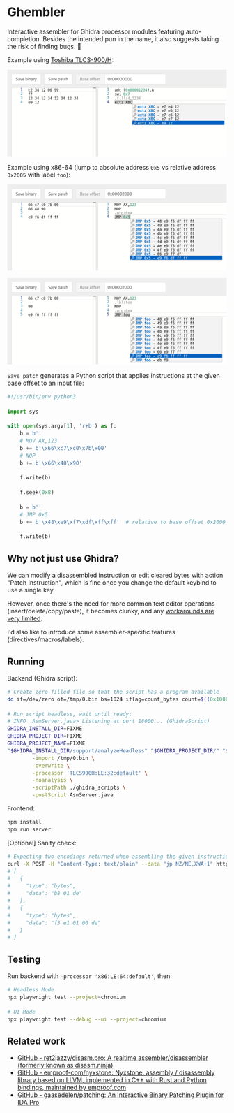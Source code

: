# Ghembler

Interactive assembler for Ghidra processor modules featuring auto-completion. Besides the intended pun in the name, it also suggests taking the risk of finding bugs. 🙂

Example using [Toshiba TLCS-900/H](https://github.com/nevesnunes/ghidra-tlcs900h):

![](./img/1.png)

Example using x86-64 (jump to absolute address `0x5` vs relative address `0x2005` with label `foo`):

![](./img/2.png)

![](./img/3.png)

`Save patch` generates a Python script that applies instructions at the given base offset to an input file:

```python
#!/usr/bin/env python3

import sys

with open(sys.argv[1], 'r+b') as f:
    b = b''
    # MOV AX,123
    b += b'\x66\xc7\xc0\x7b\x00'
    # NOP
    b += b'\x66\x48\x90'

    f.write(b)

    f.seek(0x8)

    b = b''
    # JMP 0x5
    b += b'\x48\xe9\xf7\xdf\xff\xff'  # relative to base offset 0x2000

    f.write(b)
```

## Why not just use Ghidra?

We can modify a disassembled instruction or edit cleared bytes with action "Patch Instruction", which is fine once you change the default keybind to use a single key.

However, once there's the need for more common text editor operations (insert/delete/copy/paste), it becomes clunky, and any [workarounds are very limited](https://gist.github.com/murachue/5d39a614d1803d7d327bee95d81f495b).

I'd also like to introduce some assembler-specific features (directives/macros/labels).

## Running

Backend (Ghidra script):

```sh
# Create zero-filled file so that the script has a program available
dd if=/dev/zero of=/tmp/0.bin bs=1024 iflag=count_bytes count=$((0x10000))

# Run script headless, wait until ready:
# INFO  AsmServer.java> Listening at port 18000... (GhidraScript)
GHIDRA_INSTALL_DIR=FIXME
GHIDRA_PROJECT_DIR=FIXME
GHIDRA_PROJECT_NAME=FIXME
"$GHIDRA_INSTALL_DIR/support/analyzeHeadless" "$GHIDRA_PROJECT_DIR/" "$GHIDRA_PROJECT_NAME/_headless" \
        -import /tmp/0.bin \
        -overwrite \
        -processor 'TLCS900H:LE:32:default' \
        -noanalysis \
        -scriptPath ./ghidra_scripts \
        -postScript AsmServer.java
```

Frontend:

```sh
npm install
npm run server
```

[Optional] Sanity check:

```sh
# Expecting two encodings returned when assembling the given instruction
curl -X POST -H "Content-Type: text/plain" --data "jp NZ/NE,XWA+1" http://localhost:18000/assemble | jq .
# [
#   {
#     "type": "bytes",
#     "data": "b8 01 de"
#   },
#   {
#     "type": "bytes",
#     "data": "f3 e1 01 00 de"
#   }
# ]
```

## Testing

Run backend with `-processor 'x86:LE:64:default'`, then:

```sh
# Headless Mode
npx playwright test --project=chromium

# UI Mode
npx playwright test --debug --ui --project=chromium
```

## Related work

- [GitHub \- ret2jazzy/disasm\.pro: A realtime assembler/disassembler \(formerly known as disasm\.ninja\)](https://github.com/ret2jazzy/disasm.pro)
- [GitHub \- emproof\-com/nyxstone: Nyxstone: assembly / disassembly library based on LLVM, implemented in C\+\+ with Rust and Python bindings, maintained by emproof\.com](https://github.com/emproof-com/nyxstone)
- [GitHub \- gaasedelen/patching: An Interactive Binary Patching Plugin for IDA Pro](https://github.com/gaasedelen/patching)
